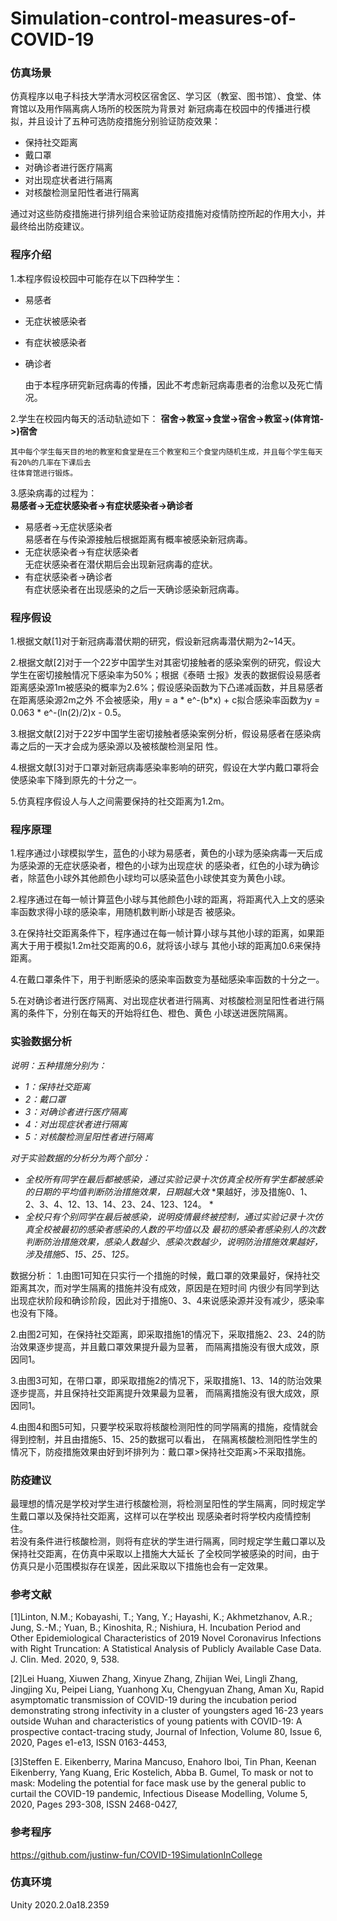 # Simulation-control-measures-of-COVID-19

### 仿真场景
仿真程序以电子科技大学清水河校区宿舍区、学习区（教室、图书馆）、食堂、体育馆以及用作隔离病人场所的校医院为背景对
新冠病毒在校园中的传播进行模拟，并且设计了五种可选防疫措施分别验证防疫效果：  
+ 保持社交距离  
+ 戴口罩  
+ 对确诊者进行医疗隔离  
+ 对出现症状者进行隔离  
+ 对核酸检测呈阳性者进行隔离  

通过对这些防疫措施进行排列组合来验证防疫措施对疫情防控所起的作用大小，并最终给出防疫建议。

### 程序介绍
1.本程序假设校园中可能存在以下四种学生：  
+ 易感者  
+ 无症状被感染者  
+ 有症状被感染者  
+ 确诊者  

    由于本程序研究新冠病毒的传播，因此不考虑新冠病毒患者的治愈以及死亡情况。

2.学生在校园内每天的活动轨迹如下：
    **宿舍->教室->食堂->宿舍->教室->(体育馆->)宿舍**  
    
    其中每个学生每天目的地的教室和食堂是在三个教室和三个食堂内随机生成，并且每个学生每天有20%的几率在下课后去
    往体育馆进行锻炼。

3.感染病毒的过程为：  
    **易感者->无症状感染者->有症状感染者->确诊者**  
+ 易感者->无症状感染者  
    易感者在与传染源接触后根据距离有概率被感染新冠病毒。  
+ 无症状感染者->有症状感染者  
    无症状感染者在潜伏期后会出现新冠病毒的症状。  
+ 有症状感染者->确诊者  
    有症状感染者在出现感染的之后一天确诊感染新冠病毒。  

### 程序假设
1.根据文献[1]对于新冠病毒潜伏期的研究，假设新冠病毒潜伏期为2~14天。

2.根据文献[2]对于一个22岁中国学生对其密切接触者的感染案例的研究，假设大学生在密切接触情况下感染率为50%；根据《泰晤
士报》发表的数据假设易感者距离感染源1m被感染的概率为2.6%；假设感染函数为下凸递减函数，并且易感者在距离感染源2m之外
不会被感染，用y = a * e^-(b*x) + c拟合感染率函数为y = 0.063 * e^-(ln(2)/2)x - 0.5。

3.根据文献[2]对于22岁中国学生密切接触者感染案例分析，假设易感者在感染病毒之后的一天才会成为感染源以及被核酸检测呈阳
性。
 
4.根据文献[3]对于口罩对新冠病毒感染率影响的研究，假设在大学内戴口罩将会使感染率下降到原先的十分之一。

5.仿真程序假设人与人之间需要保持的社交距离为1.2m。

### 程序原理
1.程序通过小球模拟学生，蓝色的小球为易感者，黄色的小球为感染病毒一天后成为感染源的无症状感染者，橙色的小球为出现症状
的感染者，红色的小球为确诊者，除蓝色小球外其他颜色小球均可以感染蓝色小球使其变为黄色小球。
    
2.程序通过在每一帧计算蓝色小球与其他颜色小球的距离，将距离代入上文的感染率函数求得小球的感染率，用随机数判断小球是否
被感染。

3.在保持社交距离条件下，程序通过在每一帧计算小球与其他小球的距离，如果距离大于用于模拟1.2m社交距离的0.6，就将该小球与
其他小球的距离加0.6来保持距离。

4.在戴口罩条件下，用于判断感染的感染率函数变为基础感染率函数的十分之一。

5.在对确诊者进行医疗隔离、对出现症状者进行隔离、对核酸检测呈阳性者进行隔离的条件下，分别在每天的开始将红色、橙色、黄色
小球送进医院隔离。

### 实验数据分析
*说明：五种措施分别为：*  
+ *1：保持社交距离*    
+ *2：戴口罩*  
+ *3：对确诊者进行医疗隔离*  
+ *4：对出现症状者进行隔离*  
+ *5：对核酸检测呈阳性者进行隔离*       

*对于实验数据的分析分为两个部分：*     
+ *全校所有同学在最后都被感染，通过实验记录十次仿真全校所有学生都被感染的日期的平均值判断防治措施效果，日期越大效*
*果越好，涉及措施0、1、2、3、4、12、13、14、23、24、123、124。  *  
+ *全校只有个别同学在最后被感染，说明疫情最终被控制，通过实验记录十次仿真全校被最初的感染者感染的人数的平均值以及*
*最初的感染者感染别人的次数判断防治措施效果，感染人数越少、感染次数越少，说明防治措施效果越好，涉及措施5、15、25、125。*  

数据分析：
   1.由图1可知在只实行一个措施的时候，戴口罩的效果最好，保持社交距离其次，而对学生隔离的措施并没有成效，原因是在短时间
   内很少有同学到达出现症状阶段和确诊阶段，因此对于措施0、3、4来说感染源并没有减少，感染率也没有下降。  

   2.由图2可知，在保持社交距离，即采取措施1的情况下，采取措施2、23、24的防治效果逐步提高，并且戴口罩效果提升最为显著，
   而隔离措施没有很大成效，原因同1。

   3.由图3可知，在带口罩，即采取措施2的情况下，采取措施1、13、14的防治效果逐步提高，并且保持社交距离提升效果最为显著，
   而隔离措施没有很大成效，原因同1。

   4.由图4和图5可知，只要学校采取将核酸检测阳性的同学隔离的措施，疫情就会得到控制，并且由措施5、15、25的数据可以看出，
   在隔离核酸检测阳性学生的情况下，防疫措施效果由好到坏排列为：戴口罩>保持社交距离>不采取措施。

### 防疫建议
最理想的情况是学校对学生进行核酸检测，将检测呈阳性的学生隔离，同时规定学生戴口罩以及保持社交距离，这样可以在学校出
现感染者时将学校内疫情控制住。  
若没有条件进行核酸检测，则将有症状的学生进行隔离，同时规定学生戴口罩以及保持社交距离，在仿真中采取以上措施大大延长
了全校同学被感染的时间，由于仿真只是小范围模拟存在误差，因此采取以下措施也会有一定效果。

### 参考文献
[1]Linton, N.M.; Kobayashi, T.; Yang, Y.; Hayashi, K.; Akhmetzhanov, A.R.; Jung, S.-M.; Yuan, B.; Kinoshita, R.; 
Nishiura, H. Incubation Period and Other Epidemiological Characteristics of 2019 Novel Coronavirus Infections 
with Right Truncation: A Statistical Analysis of Publicly Available Case Data. J. Clin. Med. 2020, 9, 538.

[2]Lei Huang, Xiuwen Zhang, Xinyue Zhang, Zhijian Wei, Lingli Zhang, Jingjing Xu, Peipei Liang, Yuanhong Xu, 
Chengyuan Zhang, Aman Xu, Rapid asymptomatic transmission of COVID-19 during the incubation period 
demonstrating strong infectivity in a cluster of youngsters aged 16-23 years outside Wuhan and characteristics 
of young patients with COVID-19: A prospective contact-tracing study, Journal of Infection, Volume 80, Issue 6, 
2020, Pages e1-e13, ISSN 0163-4453,

[3]Steffen E. Eikenberry, Marina Mancuso, Enahoro Iboi, Tin Phan, Keenan Eikenberry, Yang Kuang, Eric Kostelich,
 Abba B. Gumel, To mask or not to mask: Modeling the potential for face mask use by the general public to curtail
 the COVID-19 pandemic, Infectious Disease Modelling, Volume 5, 2020, Pages 293-308, ISSN 2468-0427,

### 参考程序
https://github.com/justinw-fun/COVID-19SimulationInCollege

### 仿真环境
Unity 2020.2.0a18.2359

